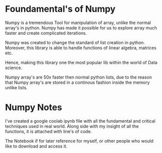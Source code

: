 # Foundamental's of Numpy
Numpy is a tremendous Tool for manipulation of array, unlike the normal array's in python. Numpy has made it possible for us to explore array much faster and create complicated iterations.

Numpy was created to change the standard of list creation in python. Moreover, this library is able to handle functions of linear algebra, matrices etc.

Hence, making this library one the most popular lib within the world of Data science.

Numpy array's are 50x faster then normal python lists, due to the reason that Numpy array's are stored in a continous fashion inside the memory unlike lists.


# Numpy Notes

I've created a google coolab ipynb file with all the fundamental and critical techniques used in real world. Along side with my insight of all the functions, it is attached with line's of code.

The Notebook if for later reference for myself, or other people who would like to download and access it.

